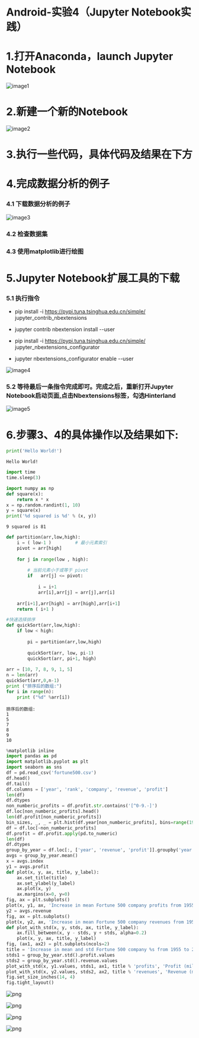 # Android-实验4（Jupyter Notebook实践）
# 1.打开Anaconda，launch Jupyter Notebook
![image1](https://github.com/Shawpromax/images/blob/main/test4_1.jpg)
# 2.新建一个新的Notebook
![image2](https://github.com/Shawpromax/images/blob/main/test4_2.jpg)
# 3.执行一些代码，具体代码及结果在下方
# 4.完成数据分析的例子
  ### 4.1 下载数据分析的例子
![image3](https://github.com/Shawpromax/images/blob/main/test4_3.jpg)
  ### 4.2 检查数据集
  ### 4.3 使用matplotlib进行绘图
# 5.Jupyter Notebook扩展工具的下载
  ### 5.1 执行指令

- pip install -i https://pypi.tuna.tsinghua.edu.cn/simple/ jupyter_contrib_nbextensions

- jupyter contrib nbextension install --user

- pip install -i https://pypi.tuna.tsinghua.edu.cn/simple/ jupyter_nbextensions_configurator

- jupyter nbextensions_configurator enable --user

![image4](https://github.com/Shawpromax/images/blob/main/test4_4.jpg)
  ### 5.2 等待最后一条指令完成即可。完成之后，重新打开Jupyter Notebook启动页面,点击Nbextensions标签，勾选Hinterland
![image5](https://github.com/Shawpromax/images/blob/main/test4_5.jpg)

# 6.步骤3、4的具体操作以及结果如下:




```python
print('Hello World!')
```

    Hello World!
    


```python
import time
time.sleep(3)
```


```python
import numpy as np
def square(x):
    return x * x
x = np.random.randint(1, 10)
y = square(x)
print('%d squared is %d' % (x, y))
```

    9 squared is 81
    


```python
def partition(arr,low,high): 
    i = ( low-1 )         # 最小元素索引
    pivot = arr[high]     
  
    for j in range(low , high): 
  
        # 当前元素小于或等于 pivot 
        if   arr[j] <= pivot: 
          
            i = i+1 
            arr[i],arr[j] = arr[j],arr[i] 
  
    arr[i+1],arr[high] = arr[high],arr[i+1] 
    return ( i+1 ) 

#快速选择排序
def quickSort(arr,low,high): 
    if low < high: 
  
        pi = partition(arr,low,high) 
  
        quickSort(arr, low, pi-1) 
        quickSort(arr, pi+1, high) 
  
arr = [10, 7, 8, 9, 1, 5] 
n = len(arr) 
quickSort(arr,0,n-1) 
print ("排序后的数组:") 
for i in range(n): 
    print ("%d" %arr[i])
```

    排序后的数组:
    1
    5
    7
    8
    9
    10
    


```python
%matplotlib inline
import pandas as pd
import matplotlib.pyplot as plt
import seaborn as sns
df = pd.read_csv('fortune500.csv')
df.head()
df.tail()
df.columns = ['year', 'rank', 'company', 'revenue', 'profit']
len(df)
df.dtypes
non_numberic_profits = df.profit.str.contains('[^0-9.-]')
df.loc[non_numberic_profits].head()
len(df.profit[non_numberic_profits])
bin_sizes, _, _ = plt.hist(df.year[non_numberic_profits], bins=range(1955, 2006))
df = df.loc[~non_numberic_profits]
df.profit = df.profit.apply(pd.to_numeric)
len(df)
df.dtypes
group_by_year = df.loc[:, ['year', 'revenue', 'profit']].groupby('year')
avgs = group_by_year.mean()
x = avgs.index
y1 = avgs.profit
def plot(x, y, ax, title, y_label):
    ax.set_title(title)
    ax.set_ylabel(y_label)
    ax.plot(x, y)
    ax.margins(x=0, y=0)
fig, ax = plt.subplots()
plot(x, y1, ax, 'Increase in mean Fortune 500 company profits from 1955 to 2005', 'Profit (millions)')
y2 = avgs.revenue
fig, ax = plt.subplots()
plot(x, y2, ax, 'Increase in mean Fortune 500 company revenues from 1955 to 2005', 'Revenue (millions)')
def plot_with_std(x, y, stds, ax, title, y_label):
    ax.fill_between(x, y - stds, y + stds, alpha=0.2)
    plot(x, y, ax, title, y_label)
fig, (ax1, ax2) = plt.subplots(ncols=2)
title = 'Increase in mean and std Fortune 500 company %s from 1955 to 2005'
stds1 = group_by_year.std().profit.values
stds2 = group_by_year.std().revenue.values
plot_with_std(x, y1.values, stds1, ax1, title % 'profits', 'Profit (millions)')
plot_with_std(x, y2.values, stds2, ax2, title % 'revenues', 'Revenue (millions)')
fig.set_size_inches(14, 4)
fig.tight_layout()

```


    
![png](output_5_0.png)
    



    
![png](output_5_1.png)
    



    
![png](output_5_2.png)
    



    
![png](output_5_3.png)
    

